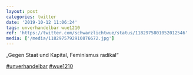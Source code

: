```yaml
---
layout: post
categories: twitter
date: '2019-10-12 11:06:24'
tags: unverhandelbar wue1210
ref: 'https://twitter.com/schwarzlichtwue/status/1182975801052012546'
media: ['/media/1182975792910876672.jpg']
---
```

„Gegen Staat und Kapital, Feminismus radikal“

[#unverhandelbar](/t/unverhandelbar) [#wue1210](/t/wue1210) 